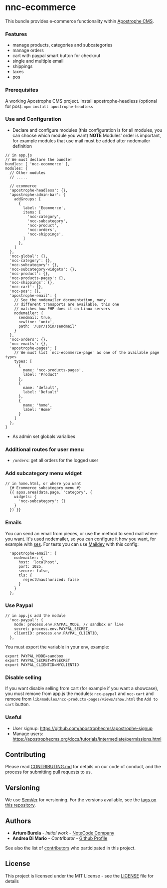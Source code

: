 # nnc-ecommerce

This bundle provides e-commerce functionality within [Apostrophe CMS](http://apostrophecms.org).

### Features
- manage products, categories and subcategories
- manage orders
- cart with paypal smart button for checkout
- single and multiple email
- shippings
- taxes
- pos

### Prerequisites

A working Apostrophe CMS project.
Install apostrophe-headless (optional for pos): `npm install apostrophe-headless`

### Use and Configuration

- Declare and configure modules (this configuration is for all modules, you can choose which module you want) **NOTE** Modules' order is important, for example modules that use mail must be added after nodemailer definition

```
// in app.js
// We must declare the bundle!
bundles: [ 'ncc-ecommerce' ],
modules: {
  // Other modules
  // .....

  // ecommerce
  'apostrophe-headless': {},
  'apostrophe-admin-bar': {
    addGroups: [
      {
        label: 'Ecommerce',
        items: [
          'ncc-category',
          'ncc-subcategory',
          'ncc-product',
          'ncc-orders',
          'ncc-shippings',
        ]
      },
    ]
  },
  'ncc-global': {},
  'ncc-category': {},
  'ncc-subcategory': {},
  'ncc-subcategory-widgets': {},
  'ncc-product': {},
  'ncc-products-pages': {},
  'ncc-shippings': {},
  'ncc-cart': {},
  'ncc-pos': {},
  'apostrophe-email': {
    // See the nodemailer documentation, many
    // different transports are available, this one
    // matches how PHP does it on Linux servers
    nodemailer: {
      sendmail: true,
      newline: 'unix',
      path: '/usr/sbin/sendmail'
    }
  },
  'ncc-orders': {},
  'ncc-emails': {},
  'apostrophe-pages': {
    // We must list `ncc-ecommerce-page` as one of the available page types
    types: [
      {
        name: 'ncc-products-pages',
        label: 'Product'
      },
      {
        name: 'default',
        label: 'Default'
      },
      {
        name: 'home',
        label: 'Home'
      }
    ]
  },
}
```
- As admin set globals varialbes

### Additional routes for user menu
- `/orders`: get all orders for the logged user

### Add subcategory menu widget
```
// in home.html, or where you want
  {# Ecommerce subcategory menu #}
  {{ apos.area(data.page, 'category', {
    widgets: {
      'ncc-subcategory': {}
    }
  }) }}
```

### Emails
You can send an email from pieces, or use the method to send mail where you want. It's used nodemailer, so you can configure it how you want, for example with [ses]( https://nodemailer.com/transports/ses/). For tests you can use [Maildev](https://github.com/djfarrelly/MailDev) with this config:
```
  'apostrophe-email': {
    nodemailer: {
      host: 'localhost',
      port: 1025,
      secure: false,
      tls: {
        rejectUnauthorized: false
      }
    }
  },

```

### Use Paypal
```
// in app.js add the module
  'ncc-paypal': {
    mode: process.env.PAYPAL_MODE, // sandbox or live
    secret: process.env.PAYPAL_SECRET,
    clientID: process.env.PAYPAL_CLIENTID,
  },
```
You must export the variable in your env, example:
```
export PAYPAL_MODE=sandbox
export PAYPAL_SECRET=MYSECRET
export PAYPAL_CLIENTID=MYCLIENTID
```

### Disable selling
If you want disable selling from cart (for example if you want a showcase), you must remove from app.js the modules: `ncc-paypal` and `ncc-cart` and remove from `lib/modules/ncc-products-pages/views/show.html` the `Add to cart` button.

### Useful
- User signup: https://github.com/apostrophecms/apostrophe-signup
- Manage users: https://apostrophecms.org/docs/tutorials/intermediate/permissions.html

## Contributing

Please read [CONTRIBUTING.md](CONTRIBUTING.md) for details on our code of conduct, and the process for submitting pull requests to us.

## Versioning

We use [SemVer](http://semver.org/) for versioning. For the versions available, see the [tags on this repository](https://github.com/ArturoBurela/ncc-ecommerce/tags).

## Authors

* **Arturo Burela** - *Initial work* - [NoteCode Company](http://notecode.mx/)
* **Andrea Di Mario** - *Contributor* - [Github Profile](https://github.com/anddimario)

See also the list of [contributors](https://github.com/ArturoBurela/ncc-ecommerce/contributors) who participated in this project.

## License

This project is licensed under the MIT License - see the [LICENSE](LICENSE) file for details
